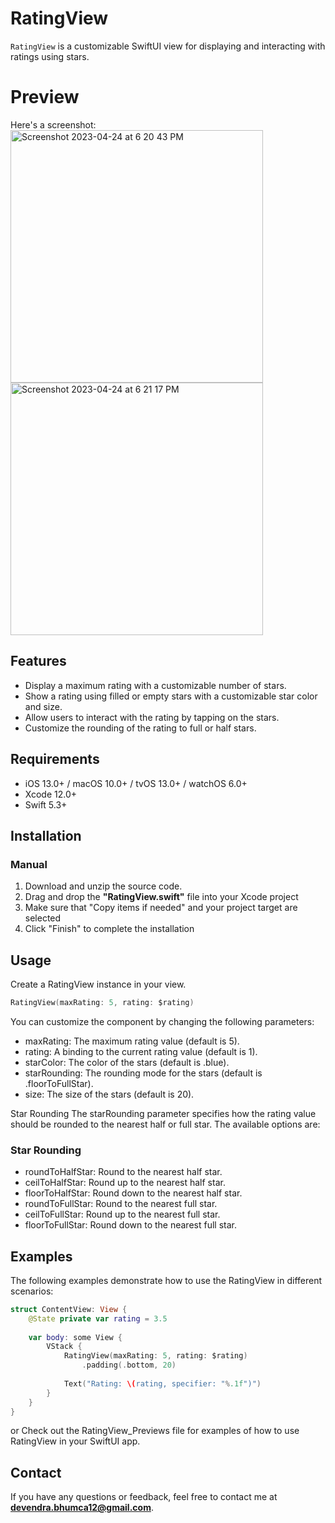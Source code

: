 # RatingView
`RatingView` is a customizable SwiftUI view for displaying and interacting with ratings using stars.

# Preview
Here's a screenshot:
<img width="404" alt="Screenshot 2023-04-24 at 6 20 43 PM" src="https://user-images.githubusercontent.com/8961643/234006439-b9ef1005-633b-4207-b4b3-7ac8043061d2.png">
<img width="404" alt="Screenshot 2023-04-24 at 6 21 17 PM" src="https://user-images.githubusercontent.com/8961643/234006496-f786c022-b99b-4c9b-a422-c56dc41dcc96.png">

## Features
- Display a maximum rating with a customizable number of stars.
- Show a rating using filled or empty stars with a customizable star color and size.
- Allow users to interact with the rating by tapping on the stars.
- Customize the rounding of the rating to full or half stars.

## Requirements
- iOS 13.0+ / macOS 10.0+ / tvOS 13.0+ / watchOS 6.0+
- Xcode 12.0+
- Swift 5.3+

## Installation

### Manual
1. Download and unzip the source code.
2. Drag and drop the **"RatingView.swift"** file into your Xcode project
3. Make sure that "Copy items if needed" and your project target are selected
4. Click "Finish" to complete the installation

## Usage
Create a RatingView instance in your view.

```swift
RatingView(maxRating: 5, rating: $rating)
```
You can customize the component by changing the following parameters:

- maxRating: The maximum rating value (default is 5).
- rating: A binding to the current rating value (default is 1).
- starColor: The color of the stars (default is .blue).
- starRounding: The rounding mode for the stars (default is .floorToFullStar).
- size: The size of the stars (default is 20).

Star Rounding
The starRounding parameter specifies how the rating value should be rounded to the nearest half or full star. The available options are:

### Star Rounding
- roundToHalfStar: Round to the nearest half star.
- ceilToHalfStar: Round up to the nearest half star.
- floorToHalfStar: Round down to the nearest half star.
- roundToFullStar: Round to the nearest full star.
- ceilToFullStar: Round up to the nearest full star.
- floorToFullStar: Round down to the nearest full star.

## Examples
The following examples demonstrate how to use the RatingView in different scenarios:

```swift
struct ContentView: View {
    @State private var rating = 3.5
    
    var body: some View {
        VStack {
            RatingView(maxRating: 5, rating: $rating)
                .padding(.bottom, 20)
            
            Text("Rating: \(rating, specifier: "%.1f")")
        }
    }
}
```

or Check out the RatingView_Previews file for examples of how to use RatingView in your SwiftUI app.

## Contact
If you have any questions or feedback, feel free to contact me at **devendra.bhumca12@gmail.com**.
